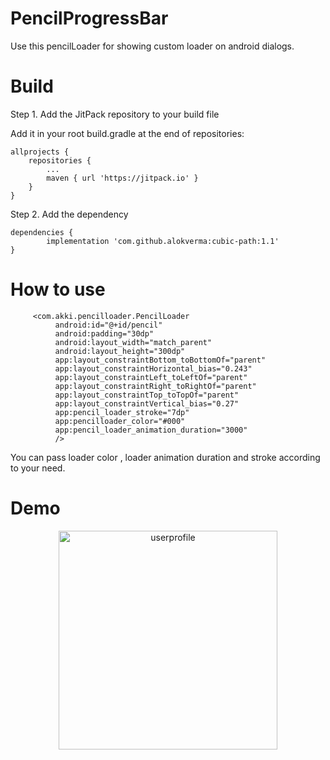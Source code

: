 # PencilProgressBar
Use this pencilLoader for showing custom loader on android dialogs.

# Build

Step 1. Add the JitPack repository to your build file

Add it in your root build.gradle at the end of repositories:

	allprojects {
		repositories {
			...
			maven { url 'https://jitpack.io' }
		}
	}
  
  Step 2. Add the dependency
  
	dependencies {
	        implementation 'com.github.alokverma:cubic-path:1.1'
	}
  
   # How to use
  
         <com.akki.pencilloader.PencilLoader
              android:id="@+id/pencil"
              android:padding="30dp"
              android:layout_width="match_parent"
              android:layout_height="300dp"
              app:layout_constraintBottom_toBottomOf="parent"
              app:layout_constraintHorizontal_bias="0.243"
              app:layout_constraintLeft_toLeftOf="parent"
              app:layout_constraintRight_toRightOf="parent"
              app:layout_constraintTop_toTopOf="parent"
              app:layout_constraintVertical_bias="0.27"
              app:pencil_loader_stroke="7dp"
              app:pencilloader_color="#000"
              app:pencil_loader_animation_duration="3000"
              />

You can pass loader color , loader animation duration and stroke according to your need.
   
  
 # Demo 
  <p align="center">
  <img src="https://user-images.githubusercontent.com/7018540/99263341-0cf26a00-2845-11eb-94a4-8ad578ad29ad.gif" width="350" title="userprofile">
  </p>

  
